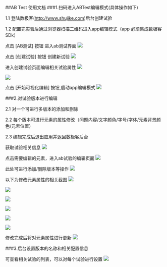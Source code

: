 ##AB Test 使用文档
###1.扫码进入ABTest编辑模式(具体操作如下)

1.1 登陆数极客(<http://www.shujike.com>)后台创建试验

1.2 配置完实验后通过浏览器扫描二维码进入app编辑模式（app 必须集成数极客SDk）

点击 [AB测试] 按钮 进入ab测试界面
![](http://www.shujike.com/docsimg/abtest_login.png)

点击 [创建试验] 按钮 创建新试验
![](http://www.shujike.com/docsimg/abtest_creat_1.png)

进入创建试验页面编辑相关试验属性
![](http://www.shujike.com/docsimg/abtest_creat_2.png)

![](http://www.shujike.com/docsimg/abtest_creat_3.png)

点击 [开始可视化编辑] 按钮,启动app编辑模式
![](http://www.shujike.com/docsimg/abtest_start.png)

###2.对试验版本进行编辑

2.1 对一个可进行多版本的添加和删除

2.2 每个版本可进行元素的属性修改（问题内容/文字颜色/字号/字体/元素背景颜色/元素位置）

2.3 编辑完成后退出应用并返回数极客后台

获取试验相关信息
![](http://www.shujike.com/docsimg/abtest_get_test_info.png)

点击需要编辑的元素，进入ab试验的编辑页面
![](http://www.shujike.com/docsimg/abtest_edit.png)

此处可进行添加/删除版本等操作
![](http://www.shujike.com/docsimg/abtest_add_version.png)

以下为修改元素属性的相关截图
![](http://www.shujike.com/docsimg/abtest_edit_text.png)

![](http://www.shujike.com/docsimg/abtest_edit_text_color.png)

![](http://www.shujike.com/docsimg/abtest_edit_text_size.png)

![](http://www.shujike.com/docsimg/abtest_edit_text_typeface.png)

![](http://www.shujike.com/docsimg/abtest_add_background_color.png)

![](http://www.shujike.com/docsimg/abtest_edit_location.png)

修改完成后将对元素属性进行更新
![](http://www.shujike.com/docsimg/abtest_update_version.png)


###3.后台设置版本的名称和相关配置信息

可查看相关试验的列表，可以对每个试验进行设置
![](http://www.shujike.com/docsimg/abtest_list.png)


